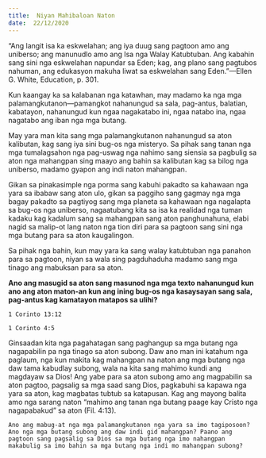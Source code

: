 ```yaml
---
title:  Niyan Mahibaloan Naton
date:  22/12/2020
---
```


“Ang langit isa ka eskwelahan; ang iya duug sang pagtoon amo ang uniberso; ang manunudlo amo ang Isa nga Walay Katubtuban.  Ang kabahin sang sini nga eskwelahan napundar sa Eden; kag, ang plano sang pagtubos nahuman, ang edukasyon makuha liwat sa eskwelahan sang Eden.”—Ellen G. White, Education, p. 301.

Kun kaangay ka sa kalabanan nga katawhan, may madamo ka nga mga palamangkutanon—pamangkot nahanungud sa sala, pag-antus, balatian, kabatayon, nahanungud kun ngaa nagakatabo ini, ngaa natabo ina, ngaa nagatabo ang iban nga mga butang.

May yara man kita sang mga palamangkutanon nahanungud sa aton kalibutan, kag sang iya sini bug-os nga misteryo.  Sa pihak sang tanan nga mga tumalagsahon nga pag-uswag nga nahimo sang siensia sa pagbulig sa aton nga mahangpan sing maayo ang bahin sa kalibutan kag sa bilog nga uniberso, madamo gyapon ang indi naton mahangpan.

Gikan sa pinakasimple nga porma sang kabuhi pakadto sa kahawaan nga yara sa ibabaw sang aton ulo, gikan sa paggiho sang gagmay nga mga bagay pakadto sa pagtiyog sang mga planeta sa kahawaan nga nagalapta sa bug-os nga uniberso, nagaatubang kita sa isa ka realidad nga tuman kadaku kag kadalum sang sa mahangpan sang aton panghunahuna, elabi nagid sa malip-ot lang naton nga tion diri para sa pagtoon sang sini nga mga butang para sa aton kaugalingon.

Sa pihak nga bahin, kun may yara ka sang walay katubtuban nga panahon para sa pagtoon, niyan sa wala sing pagduhaduha madamo sang mga tinago ang mabuksan para sa aton.

**Ano ang masugid sa aton sang masunod nga mga texto nahanungud kun ano ang aton maton-an kun ang ining bug-os nga kasaysayan sang sala, pag-antus kag kamatayon matapos sa ulihi?**

`1 Corinto 13:12`

`1 Corinto 4:5`

Ginsaadan kita nga pagahatagan sang paghangup sa mga butang nga nagapabilin pa nga tinago sa aton subong.  Daw ano man ini katahum nga paglaum, nga kun makita kag mahangpan na naton ang mga butang nga daw tama kabudlay subong, wala na kita sang mahimo kundi ang magdayaw sa Dios! Ang yabe para sa aton subong amo ang magpabilin sa aton pagtoo, pagsalig sa mga saad sang Dios, pagkabuhi sa kapawa nga yara sa aton, kag magbatas tubtub sa katapusan.  Kag ang mayong balita amo nga sarang naton “mahimo ang tanan nga butang paage kay Cristo nga nagapabakud” sa aton (Fil. 4:13).

`Ano ang mabug-at nga mga palamangkutanon nga yara sa imo tagiposoon?  Ano nga mga butang subong ang daw indi gid mahangpan? Paano ang pagtoon sang pagsalig sa Dios sa mga butang nga imo nahangpan makabulig sa imo bahin sa mga butang nga indi mo mahangpan subong?`
